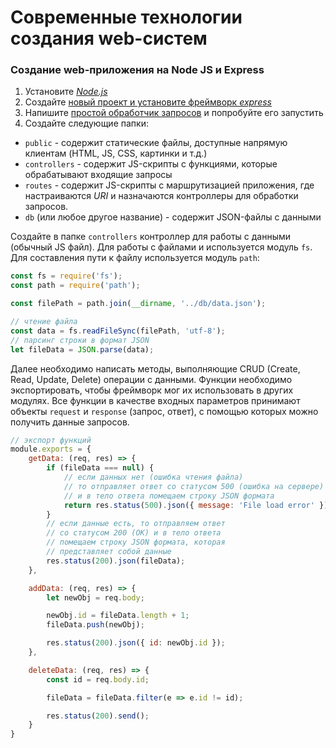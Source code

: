 # Современные технологии создания web-систем

### Создание web-приложения на Node JS и Express
1. Установите [*Node.js*](https://nodejs.org/en/download/prebuilt-installer)
2. Создайте [новый проект и установите фреймворк *express*](https://expressjs.com/ru/starter/installing.html)
3. Напишите [простой обработчик запросов](https://expressjs.com/ru/starter/hello-world.html) и попробуйте его запустить
4. Создайте следующие папки:
- `public` - содержит статические файлы, доступные напрямую клиентам (HTML, JS, CSS, картинки и т.д.)
- `controllers` - содержит JS-скрипты с функциями, которые обрабатывают входящие запросы
- `routes` - содержит JS-скрипты с маршрутизацией приложения, где настраиваются *URI* и назначаются контроллеры для обработки запросов.
- `db` (или любое другое название) - содержит JSON-файлы с данными

Создайте в папке `controllers` контроллер для работы с данными (обычный JS файл). Для работы с файлами и используется модуль `fs`. Для составления пути к файлу используется модуль `path`:

```JavaScript
const fs = require('fs');
const path = require('path');

const filePath = path.join(__dirname, '../db/data.json');

// чтение файла
const data = fs.readFileSync(filePath, 'utf-8');
// парсинг строки в формат JSON
let fileData = JSON.parse(data);
```

Далее необходимо написать методы, выполняющие CRUD (Create, Read, Update, Delete) операции с данными. Функции необходимо экспортировать, чтобы фреймворк мог их использовать в других модулях. Все функции в качестве входных параметров принимают объекты `request` и `response` (запрос, ответ), с помощью которых можно получить данные запросов.

```JavaScript
// экспорт функций
module.exports = {
    getData: (req, res) => {
        if (fileData === null) {
	        // если данных нет (ошибка чтения файла)
	        // то отправляет ответ со статусом 500 (ошибка на сервере)
	        // и в тело ответа помещаем строку JSON формата
            return res.status(500).json({ message: 'File load error' });
        }
        // если данные есть, то отправляем ответ
        // со статусом 200 (OK) и в тело ответа
        // помещаем строку JSON формата, которая
        // представляет собой данные
        res.status(200).json(fileData);
    },

    addData: (req, res) => {
        let newObj = req.body;

        newObj.id = fileData.length + 1;
        fileData.push(newObj);

        res.status(200).json({ id: newObj.id });
    },

    deleteData: (req, res) => {
        const id = req.body.id;

        fileData = fileData.filter(e => e.id != id);

        res.status(200).send();
    }
}
```
